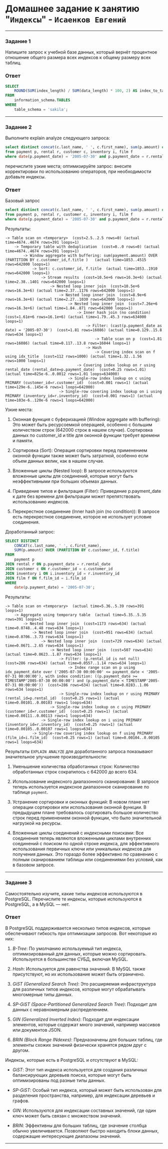# Домашнее задание к занятию "`Индексы`" - `Исаенков Евгений`

---

### Задание 1

Напишите запрос к учебной базе данных, который вернёт процентное отношение общего размера всех индексов к общему размеру всех таблиц.

### Ответ

```sql
SELECT 
    ROUND(SUM(index_length) / SUM(data_length) * 100, 2) AS index_to_table_size_ratio_percent
FROM 
    information_schema.TABLES
WHERE 
    table_schema = 'sakila';
```

---

### Задание 2

Выполните explain analyze следующего запроса:
```sql
select distinct concat(c.last_name, ' ', c.first_name), sum(p.amount) over (partition by c.customer_id, f.title)
from payment p, rental r, customer c, inventory i, film f
where date(p.payment_date) = '2005-07-30' and p.payment_date = r.rental_date and r.customer_id = c.customer_id and i.inventory_id = r.inventory_id
```
перечислите узкие места;
оптимизируйте запрос: внесите корректировки по использованию операторов, при необходимости добавьте индексы.

### Ответ

Базовый запрос
```sql
select distinct concat(c.last_name, ' ', c.first_name), sum(p.amount) over (partition by c.customer_id, f.title)
from payment p, rental r, customer c, inventory i, film f
where date(p.payment_date) = '2005-07-30' and p.payment_date = r.rental_date and r.customer_id = c.customer_id and i.inventory_id = r.inventory_id
```
Результаты:
```
-> Table scan on <temporary>  (cost=2.5..2.5 rows=0) (actual time=4674..4674 rows=391 loops=1)
    -> Temporary table with deduplication  (cost=0..0 rows=0) (actual time=4674..4674 rows=391 loops=1)
        -> Window aggregate with buffering: sum(payment.amount) OVER (PARTITION BY c.customer_id,f.title )   (actual time=1853..4515 rows=642000 loops=1)
            -> Sort: c.customer_id, f.title  (actual time=1853..1910 rows=642000 loops=1)
                -> Stream results  (cost=10.5e+6 rows=16.3e+6) (actual time=2.38..1401 rows=642000 loops=1)
                    -> Nested loop inner join  (cost=10.5e+6 rows=16.3e+6) (actual time=2.37..1176 rows=642000 loops=1)
                        -> Nested loop inner join  (cost=8.9e+6 rows=16.3e+6) (actual time=2.27..1030 rows=642000 loops=1)
                            -> Nested loop inner join  (cost=7.26e+6 rows=16.3e+6) (actual time=1.84..871 rows=642000 loops=1)
                                -> Inner hash join (no condition)  (cost=1.61e+6 rows=16.1e+6) (actual time=1.79..45.3 rows=634000 loops=1)
                                    -> Filter: (cast(p.payment_date as date) = '2005-07-30')  (cost=1.81 rows=16086) (actual time=0.129..15.8 rows=634 loops=1)
                                        -> Table scan on p  (cost=1.81 rows=16086) (actual time=0.117..13.8 rows=16044 loops=1)
                                    -> Hash
                                        -> Covering index scan on f using idx_title  (cost=112 rows=1000) (actual time=1.32..1.56 rows=1000 loops=1)
                                -> Covering index lookup on r using rental_date (rental_date=p.payment_date)  (cost=0.25 rows=1.01) (actual time=825e-6..0.0012 rows=1.01 loops=634000)
                            -> Single-row index lookup on c using PRIMARY (customer_id=r.customer_id)  (cost=0.001 rows=1) (actual time=129e-6..145e-6 rows=1 loops=642000)
                        -> Single-row covering index lookup on i using PRIMARY (inventory_id=r.inventory_id)  (cost=0.001 rows=1) (actual time=103e-6..120e-6 rows=1 loops=642000)
```
Узкие места:

1. Оконная функция с буферизацией (Window aggregate with buffering): Это может быть ресурсоемкой операцией, особенно с большим количеством строк (642000 строк в нашем случае). Сортировка данных по customer_id и title для оконной функции требует времени и памяти.

2. Сортировка (Sort): Операция сортировки перед применением оконной функции также может быть затратной, особенно если объем данных велик, как в нашем случае.

3. Вложенные циклы (Nested loop): В запросе используются вложенные циклы для соединений, которые могут быть неэффективными при больших объемах данных.

4. Приведение типов и фильтрация (Filter): Приведение p.payment_date к дате без времени для фильтрации может препятствовать использованию индексов.

5. Перекрестное соединение (Inner hash join (no condition)): В запросе есть перекрестное соединение, которое не использует условие соединения.

Доработанный запрос:
```sql
SELECT DISTINCT
    CONCAT(c.last_name, ' ', c.first_name),
    SUM(p.amount) OVER (PARTITION BY c.customer_id, f.title)
FROM
    payment p
JOIN rental r ON p.payment_date = r.rental_date
JOIN customer c ON r.customer_id = c.customer_id
JOIN inventory i ON i.inventory_id = r.inventory_id
JOIN film f ON f.film_id = i.film_id
WHERE
    date(p.payment_date) = '2005-07-30';
```
Результаты:
```
-> Table scan on <temporary>  (actual time=5.36..5.39 rows=391 loops=1)
    -> Aggregate using temporary table  (actual time=5.35..5.35 rows=391 loops=1)
        -> Nested loop inner join  (cost=1173 rows=634) (actual time=0.0748..4.48 rows=634 loops=1)
            -> Nested loop inner join  (cost=951 rows=634) (actual time=0.0706..3.73 rows=634 loops=1)
                -> Nested loop inner join  (cost=729 rows=634) (actual time=0.0671..2.65 rows=634 loops=1)
                    -> Nested loop inner join  (cost=507 rows=634) (actual time=0.0623..1.87 rows=634 loops=1)
                        -> Filter: (p.rental_id is not null)  (cost=286 rows=634) (actual time=0.0557..1.14 rows=634 loops=1)
                            -> Index range scan on p using idx_payment_date over ('2005-07-30 00:00:00' <= payment_date < '2005-07-31 00:00:00'), with index condition: ((p.payment_date >= TIMESTAMP'2005-07-30 00:00:00') and (p.payment_date < TIMESTAMP'2005-07-31 00:00:00'))  (cost=286 rows=634) (actual time=0.0283..1.06 rows=634 loops=1)
                        -> Single-row index lookup on r using PRIMARY (rental_id=p.rental_id)  (cost=0.25 rows=1) (actual time=0.00101..0.00103 rows=1 loops=634)
                    -> Single-row index lookup on c using PRIMARY (customer_id=r.customer_id)  (cost=0.25 rows=1) (actual time=0.00111..0.00113 rows=1 loops=634)
                -> Single-row index lookup on i using PRIMARY (inventory_id=r.inventory_id)  (cost=0.25 rows=1) (actual time=0.00105..0.00107 rows=1 loops=634)
            -> Single-row covering index lookup on f using PRIMARY (film_id=i.film_id)  (cost=0.25 rows=1) (actual time=0.00104..0.00105 rows=1 loops=634)
```

Результаты `EXPLAIN ANALYZE` для доработанного запроса показывают значительное улучшение производительности:

1. Уменьшение количества обработанных строк: 
Количество обработанных строк сократилось с 642000 до всего 634. 

2. Использование индексного диапазонного сканирования: В запросе теперь используется индексное диапазонное сканирование по таблице `payment`. 

3. Устранение сортировки и оконных функций: В новом плане нет операции сортировки или использования оконной функции. В предыдущем плане требовалось сортировать большое количество строк перед применением оконной функции, что было значительной нагрузкой на ресурсы.

4. Вложенные циклы соединений с индексными поисками: Все соединения теперь являются вложенными циклами внутренних соединений с поиском по одной строке индекса, для эффективного использования первичных ключи или уникальных индексов для получения данных. Это гораздо более эффективно по сравнению с полным сканированием таблицы или соединениями без условий, как в базовом запросе.

---

### Задание 3

Самостоятельно изучите, какие типы индексов используются в PostgreSQL. Перечислите те индексы, которые используются в PostgreSQL, а в MySQL — нет.

### Ответ

В PostgreSQL поддерживается несколько типов индексов, которые обеспечивают гибкость при оптимизации запросов. Вот некоторые из них:

1. *B-Tree*: По умолчанию используемый тип индекса, оптимизированный для данных, которые можно сортировать. Используется в большинстве СУБД, включая MySQL.

2. *Hash*: Используется для равенства значений. В MySQL также присутствуют, но их использование может быть ограничено.

3. *GiST (Generalized Search Tree)*: Это расширяемая инфраструктура для различных типов индексов, которые могут обрабатывать многомерные типы данных.

4. *SP-GiST (Space-Partitioned Generalized Search Tree)*: Подходит для данных с неравномерным распределением.

5. *GIN (Generalized Inverted Index)*: Подходит для индексации элементов, которые содержат много значений, например массивов или документов JSON.

6. *BRIN (Block Range INdexes)*: Предназначены для больших таблиц, где элементы схожих значений физически хранятся рядом друг с другом.


Индексы, которые есть в PostgreSQL и отсутствуют в MySQL:

- *GiST*: Этот тип индекса используется для создания различных балансирующих деревьев поиска, которые могут быть оптимизированы под разные типы данных.

- *SP-GiST*: Особый тип индекса, который может быть использован для разделения пространства, например, для индексации деревьев и графов.

- *GIN*: Используются для индексации составных значений, где один ключ может быть связан с множеством значений.

- *BRIN*: Эффективны для больших таблиц, где значение столбца обычно увеличивается. Позволяют быстро находить блоки данных, содержащие интересующие диапазоны значений.

---
